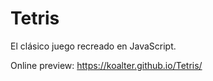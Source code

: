 # Tetris
El clásico juego recreado en JavaScript.

Online preview: https://koalter.github.io/Tetris/

